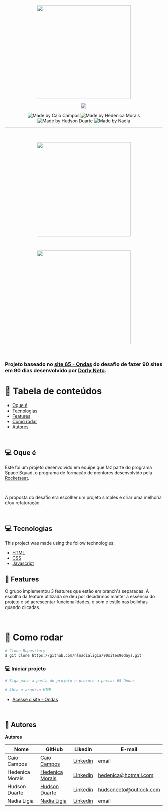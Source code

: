 <p align="center">
  <img src="assets/logo.png" width="300">
</p>

<p align="center">
  <img src ="https://img.shields.io/badge/Made%20by-Team-lightgrey">
</P>
<p align="center">
  <img alt="Made by Caio Campos" src="https://img.shields.io/badge/-Caio%20Campos-blueviolet">
  <img alt="Made by Hedenica Morais" src="https://img.shields.io/badge/-Hedenica%20Morais-blueviolet">
  <img alt="Made by Hudson Duarte" src="https://img.shields.io/badge/-Hudson%20Duarte-blueviolet">
  <img alt="Made by Nadia" src="https://img.shields.io/badge/-Nadia%20Ligia-blueviolet">
</p>

---

<br>

<p align="center">
  <img src="assets/title.png" width="300">
</p>

<br>

<p align="center">
  <img src="assets/wave.gif" width="300">
</p>

<br>


### Projeto baseado no [site 65 - Ondas](https://www.dorlyneto.com/90sites/65-ondas) do desafio de fazer 90 sites em 90 dias desenvolvido por [Dorly Neto](https://github.com/dorlyneto).

# :pushpin: Tabela de conteúdos

* [Oque é](#computer-oque-é)
* [Tecnologias](#computer-tecnologias)
* [Features](#rocket-features)
* [Como rodar](#construction_como-rodar)
* [Autores](#wave_autores)

<br>

## :computer: Oque é

Este foi um projeto desenvolvido em equipe que faz parte do programa Space Squad, o programa de formação de mentores desenvolvido pela [Rocketseat](https://rocketseat.com.br/).

<br>

A proposta do desafio era escolher um projeto simples e criar uma melhoria e/ou refatoração.

<br>

## :computer: Tecnologias
This project was made using the follow technologies:
<ul>
  <li><a href="https://developer.mozilla.org/pt-BR/docs/Web/HTML">HTML</a></li>
  <li><a href="https://developer.mozilla.org/pt-BR/docs/Web/CSS">CSS</a></li>
  <li><a href="https://developer.mozilla.org/pt-BR/docs/Web/JavaScript">Javascript</a></li>
</ul>

## :rocket: Features

O grupo implementou 3 features que estão em branch's separadas. A escolha da feature utilizada se deu por decidirmos manter a essência do projeto e só acrescentar funcionalidades, o som e estilo nas bolinhas quando clicadas.

<br>

# :construction_worker: Como rodar
```bash
# Clone Repository
$ git clone https://github.com/nlnadialigia/90sites90days.git
```

### 💻 Iniciar projeto

```bash
# Siga para a pasta do projeto e procure a pasta: 65-Ondas

# Abra o arquivo HTML
```

- [Acesse o site - Ondas](https://ondas-space-squad.netlify.app)

<br>


## :wave: Autores

**Autores**

Nome | GitHub | Likedin | E-mail
---- | ------ | ------- | ------
Caio Campos | [Caio Campos](https://github.com/CampossCaio) | [Linkedin](https://www.linkedin.com/in/caio-campos-905955175/) | email
Hedenica Morais | [Hedenica Morais](https://github.com/hedenica) | [Linkedin](https://www.linkedin.com/in/hedenica/) | hedenica@hotmail.com
Hudson Duarte | [Hudson Duarte](https://github.com/huduarte) | [Linkedin](https://www.linkedin.com/in/huduarte/) | hudsoneeto@outlook.com
Nadia Ligia | [Nadia Ligia](https://github.com/nlnadialigia) | [Linkedin](https://www.linkedin.com/in/nlnadialigia/) | email








